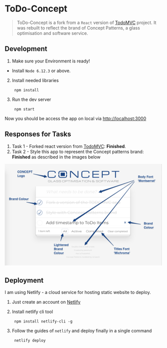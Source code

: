 #  ToDo-Concept

> ToDo-Concept is a fork from a `React` version of [TodoMVC](http://todomvc.com) project. It was rebuilt to reflect the brand of Concept Patterns, a glass optimisation and software service.

## Development

1. Make sure your Environment is ready!
  * Install `Node 6.12.3` or above.
2. Install needed libraries

        npm install
3. Run the dev server

        npm start

Now you should be access the app on local via [http://localhost:3000](http://localhost:3000)

## Responses for Tasks

1. Task 1 - Forked react version from [TodoMVC](http://todomvc.com): **Finished**.
2. Task 2 - Style this app to represent the Concept patterns brand: **Finished** as described in the images below

![ToDo Concept brand changes](/img/todo-concept-changes.png)

## Deployment

I am using Netlify - a cloud service for hosting static website to deploy.

1. Just create an account on [Netlify](https://www.netlify.com)
2. Install netlify cli tool

        npm install netlify-cli -g

3. Follow the guides of `netlify` and deploy finally in a single command

        netlify deploy
